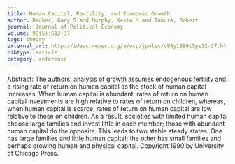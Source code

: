 ```yaml
---
title: Human Capital, Fertility, and Economic Growth
author: Becker, Gary S and Murphy, Kevin M and Tamura, Robert
journal: Journal of Political Economy
volume: 98(5):S12-37
tags: theory
external_url: http://ideas.repec.org/a/ucp/jpolec/v98y1990i5ps12-37.html
bibtype: article
category: reference
---
```

Abstract:  The authors' analysis of growth assumes endogenous fertility and a rising rate of return on human capital as the stock of human capital increases. When human capital is abundant, rates of return on human capital investments are high relative to rates of return on children, whereas, when human capital is scarce, rates of return on human capital are low relative to those on children. As a result, societies with limited human capital choose large families and invest little in each member; those with abundant human capital do the opposite. This leads to two stable steady states. One has large families and little human capital; the other has small families and perhaps growing human and physical capital. Copyright 1990 by University of Chicago Press.
